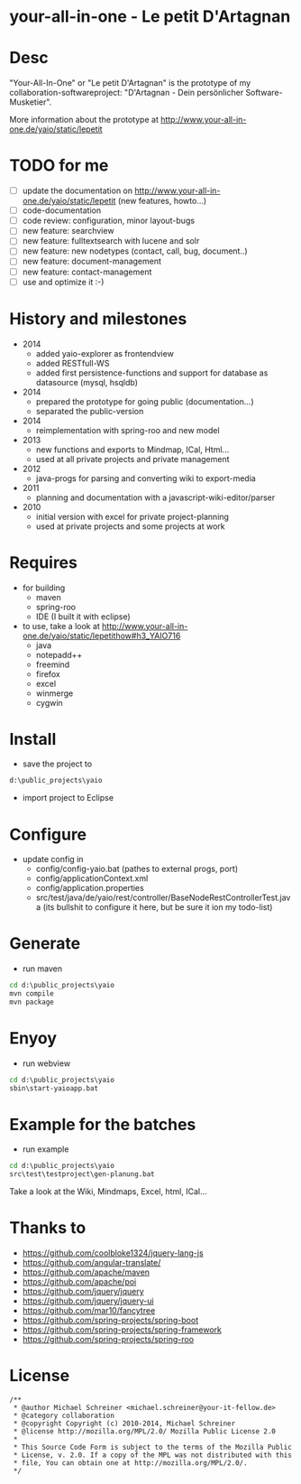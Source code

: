 your-all-in-one - Le petit D'Artagnan
=====================

# Desc
"Your-All-In-One" or "Le petit D'Artagnan" is the prototype of my 
collaboration-softwareproject: "D'Artagnan - Dein persönlicher Software-Musketier".

More information about the prototype at http://www.your-all-in-one.de/yaio/static/lepetit 

# TODO for me
- [ ] update the documentation on http://www.your-all-in-one.de/yaio/static/lepetit  (new features, howto...)
- [ ] code-documentation
- [ ] code review: configuration, minor layout-bugs
- [ ] new feature: searchview
- [ ] new feature: fulltextsearch with lucene and solr
- [ ] new feature: new nodetypes (contact, call, bug, document..)
- [ ] new feature: document-management
- [ ] new feature: contact-management
- [ ] use and optimize it :-)

# History and milestones
- 2014
   - added yaio-explorer as frontendview
   - added RESTfull-WS
   - added first persistence-functions and support for database as datasource (mysql, hsqldb)
- 2014 
   - prepared the prototype for going public (documentation...) 
   - separated the public-version
- 2014 
   - reimplementation with spring-roo and new model 
- 2013
   - new functions and exports to Mindmap, ICal, Html...
   - used at all private projects and private management
- 2012
   - java-progs for parsing and converting wiki to export-media
- 2011
   - planning and documentation with a javascript-wiki-editor/parser
- 2010
   - initial version with excel for private project-planning
   - used at private projects and some projects at work

# Requires
- for building
   - maven
   - spring-roo
   - IDE (I built it with eclipse)
- to use, take a look at http://www.your-all-in-one.de/yaio/static/lepetithow#h3_YAIO716
   - java
   - notepadd++
   - freemind
   - firefox
   - excel
   - winmerge
   - cygwin

# Install
- save the project to 
```bat
d:\public_projects\yaio
```

- import project to Eclipse

# Configure
- update config in 
   - config/config-yaio.bat (pathes to external progs, port)
   - config/applicationContext.xml
   - config/application.properties
   - src/test/java/de/yaio/rest/controller/BaseNodeRestControllerTest.java (its bullshit to configure it here, but be sure it ion my todo-list)

# Generate
- run maven 
```bat
cd d:\public_projects\yaio
mvn compile
mvn package
```

# Enyoy
- run webview
```bat
cd d:\public_projects\yaio
sbin\start-yaioapp.bat
```

# Example for the batches
- run example 
```bat
cd d:\public_projects\yaio
src\test\testproject\gen-planung.bat
```
Take a look at the Wiki, Mindmaps, Excel, html, ICal...

# Thanks to
- https://github.com/coolbloke1324/jquery-lang-js
- https://github.com/angular-translate/
- https://github.com/apache/maven
- https://github.com/apache/poi
- https://github.com/jquery/jquery
- https://github.com/jquery/jquery-ui
- https://github.com/mar10/fancytree
- https://github.com/spring-projects/spring-boot
- https://github.com/spring-projects/spring-framework
- https://github.com/spring-projects/spring-roo
 

# License
```
/**
 * @author Michael Schreiner <michael.schreiner@your-it-fellow.de>
 * @category collaboration
 * @copyright Copyright (c) 2010-2014, Michael Schreiner
 * @license http://mozilla.org/MPL/2.0/ Mozilla Public License 2.0
 *
 * This Source Code Form is subject to the terms of the Mozilla Public
 * License, v. 2.0. If a copy of the MPL was not distributed with this
 * file, You can obtain one at http://mozilla.org/MPL/2.0/.
 */
```
